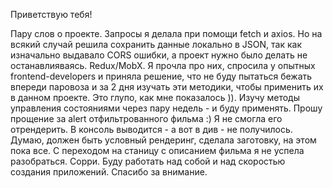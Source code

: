 Приветствую тебя!

Пару слов о проекте.
Запросы я делала при помощи fetch и axios. Но на всякий случай решила сохранить данные локально в JSON, так как изначально выдавало CORS ошибки, а проект нужно было делать не останавлияваясь.
Redux/MobX. Я прочла про них, спросила у опытных frontend-developers и приняла решение, что не буду пытаться бежать впереди паровоза и за 2 дня изучать эти методики, чтобы применить их в данном проекте. Это глупо, как мне показалось )). Изучу методы управления состояниями через пару недель - и буду применять.
Прошу прощение за alert отфильтрованного фильма :) Я не смогла его отрендерить. В консоль выводится - а вот в див - не получилось. Думаю, должен быть условный рендеринг, сделала заготовку, на этом пока все.
С переходом на станицу с описанием фильма я не успела разобраться. Сорри. Буду работать над собой и над скоростью создания приложений. 
Спасибо за внимание.
